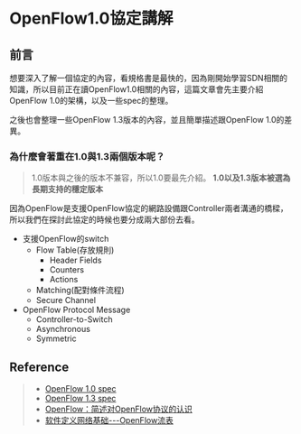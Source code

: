 # OpenFlow1.0協定講解

## 前言

想要深入了解一個協定的內容，看規格書是最快的，因為剛開始學習SDN相關的知識，所以目前正在讀OpenFlow1.0相關的內容，這篇文章會先主要介紹OpenFlow 1.0的架構，以及一些spec的整理。

之後也會整理一些OpenFlow 1.3版本的內容，並且簡單描述跟OpenFlow 1.0的差異。

### 為什麼會著重在1.0與1.3兩個版本呢？

> 1.0版本與之後的版本不兼容，所以1.0要最先介紹。 **1.0以及1.3版本被選為長期支持的穩定版本**

因為OpenFlow是支援OpenFlow協定的網路設備跟Controller兩者溝通的橋樑，所以我們在探討此協定的時候也要分成兩大部份去看。

- 支援OpenFlow的switch
  - Flow Table(存放規則)
    - Header Fields
    - Counters
    - Actions
  - Matching(配對條件流程)
  - Secure Channel
- OpenFlow Protocol Message
  - Controller-to-Switch
  - Asynchronous
  - Symmetric





## Reference 

> - [OpenFlow 1.0 spec](https://opennetworking.org/wp-content/uploads/2013/04/openflow-spec-v1.0.0.pdf)
> - [OpenFlow 1.3 spec](https://opennetworking.org/wp-content/uploads/2014/10/openflow-spec-v1.3.0.pdf)
> - [OpenFlow：简述对OpenFlow协议的认识](https://blog.csdn.net/qq_29229567/article/details/88796456)
> - [软件定义网络基础---OpenFlow流表](https://www.cnblogs.com/ssyfj/p/11620375.html)